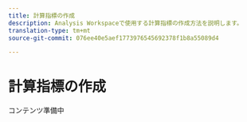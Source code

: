 ```yaml
---
title: 計算指標の作成
description: Analysis Workspaceで使用する計算指標の作成方法を説明します。
translation-type: tm+mt
source-git-commit: 076ee40e5aef1773976545692378f1b8a55089d4

---
```



# 計算指標の作成

コンテンツ準備中
